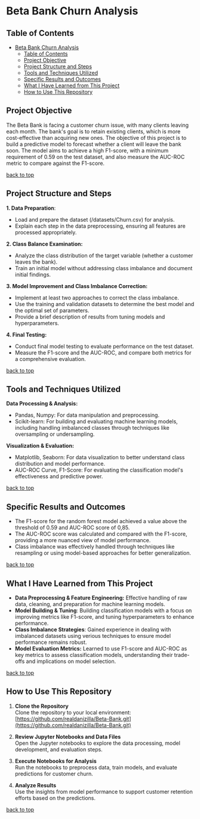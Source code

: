 
# Beta Bank Churn Analysis

## Table of Contents


- [Beta Bank Churn Analysis](#beta-bank-churn-analysis)
  - [Table of Contents](#table-of-contents)
  - [Project Objective](#project-objective)
  - [Project Structure and Steps](#project-structure-and-steps)
  - [Tools and Techniques Utilized](#tools-and-techniques-utilized)
  - [Specific Results and Outcomes](#specific-results-and-outcomes)
  - [What I Have Learned from This Project](#what-i-have-learned-from-this-project)
  - [How to Use This Repository](#how-to-use-this-repository)

## Project Objective

The Beta Bank is facing a customer churn issue, with many clients leaving each month. The bank's goal is to retain existing clients, which is more cost-effective than acquiring new ones. The objective of this project is to build a predictive model to forecast whether a client will leave the bank soon. The model aims to achieve a high F1-score, with a minimum requirement of 0.59 on the test dataset, and also measure the AUC-ROC metric to compare against the F1-score.

[back to top](#beta-bank-churn-analysis)

## Project Structure and Steps

**1. Data Preparation**:
- Load and prepare the dataset (/datasets/Churn.csv) for analysis.
- Explain each step in the data preprocessing, ensuring all features are processed appropriately.

**2. Class Balance Examination:**
- Analyze the class distribution of the target variable (whether a customer leaves the bank).
- Train an initial model without addressing class imbalance and document initial findings.

**3. Model Improvement and Class Imbalance Correction:**
- Implement at least two approaches to correct the class imbalance.
- Use the training and validation datasets to determine the best model and the optimal set of parameters.
- Provide a brief description of results from tuning models and hyperparameters.

**4. Final Testing:**
- Conduct final model testing to evaluate performance on the test dataset.
- Measure the F1-score and the AUC-ROC, and compare both metrics for a comprehensive evaluation.

[back to top](#beta-bank-churn-analysis)

## Tools and Techniques Utilized

**Data Processing & Analysis:**
- Pandas, Numpy: For data manipulation and preprocessing.
- Scikit-learn: For building and evaluating machine learning models, including handling imbalanced classes through techniques like oversampling or undersampling.

**Visualization & Evaluation:**
- Matplotlib, Seaborn: For data visualization to better understand class distribution and model performance.
- AUC-ROC Curve, F1-Score: For evaluating the classification model's effectiveness and predictive power.

[back to top](#beta-bank-churn-analysis)

## Specific Results and Outcomes
- The F1-score for the random forest model achieved a value above the threshold of 0.59 and AUC-ROC score of 0,85.
- The AUC-ROC score was calculated and compared with the F1-score, providing a more nuanced view of model performance.
- Class imbalance was effectively handled through techniques like resampling or using model-based approaches for better generalization.

[back to top](#beta-bank-churn-analysis)

## What I Have Learned from This Project

- **Data Preprocessing & Feature Engineering:** Effective handling of raw data, cleaning, and preparation for machine learning models.
- **Model Building & Tuning**: Building classification models with a focus on improving metrics like F1-score, and tuning hyperparameters to enhance performance.
- **Class Imbalance Strategies**: Gained experience in dealing with imbalanced datasets using verious techniques to ensure model performance remains robust.
- **Model Evaluation Metrics:** Learned to use F1-score and AUC-ROC as key metrics to assess classification models, understanding their trade-offs and implications on model selection.

[back to top](#beta-bank-churn-analysis)

## How to Use This Repository

1. **Clone the Repository**  
   Clone the repository to your local environment:
[https://github.com/realdanizilla/Beta-Bank.git](https://github.com/realdanizilla/Beta-Bank.git)


2. **Review Jupyter Notebooks and Data Files**  
Open the Jupyter notebooks to explore the data processing, model development, and evaluation steps.

3. **Execute Notebooks for Analysis**  
Run the notebooks to preprocess data, train models, and evaluate predictions for customer churn.

4. **Analyze Results**  
Use the insights from model performance to support customer retention efforts based on the predictions.


[back to top](#beta-bank-churn-analysis)